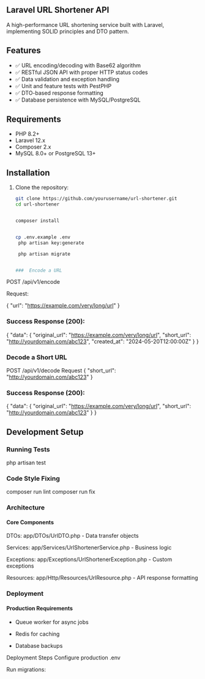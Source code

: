 

## Laravel URL Shortener API

A high-performance URL shortening service built with Laravel, implementing SOLID principles and DTO pattern.

## Features
- ✅ URL encoding/decoding with Base62 algorithm
- ✅ RESTful JSON API with proper HTTP status codes
- ✅ Data validation and exception handling
- ✅ Unit and feature tests with PestPHP
- ✅ DTO-based response formatting
- ✅ Database persistence with MySQL/PostgreSQL

## Requirements
- PHP 8.2+
- Laravel 12.x
- Composer 2.x
- MySQL 8.0+ or PostgreSQL 13+


## Installation
1. Clone the repository:
   ```bash
   git clone https://github.com/yourusername/url-shortener.git
   cd url-shortener


   composer install


   cp .env.example .env
    php artisan key:generate   

    php artisan migrate


   ###  Encode a URL
POST /api/v1/encode     

Request:

{
  "url": "https://example.com/very/long/url"
}


### Success Response (200):

{
  "data": {
    "original_url": "https://example.com/very/long/url",
    "short_url": "http://yourdomain.com/abc123",
    "created_at": "2024-05-20T12:00:00Z"
  }
}

### Decode a Short URL

POST /api/v1/decode
Request
{
  "short_url": "http://yourdomain.com/abc123"
}


### Success Response (200):

{
  "data": {
    "original_url": "https://example.com/very/long/url",
    "short_url": "http://yourdomain.com/abc123"
  }
}


## Development Setup

### Running Tests

php artisan test

### Code Style Fixing
composer run lint
composer run fix

### Architecture
#### Core Components

DTOs: app/DTOs/UrlDTO.php - Data transfer objects

Services: app/Services/UrlShortenerService.php - Business logic

Exceptions: app/Exceptions/UrlShortenerException.php - Custom exceptions

Resources: app/Http/Resources/UrlResource.php - API response formatting



### Deployment
#### Production Requirements

- Queue worker for async jobs

- Redis for caching

- Database backups

Deployment Steps
Configure production .env

Run migrations: